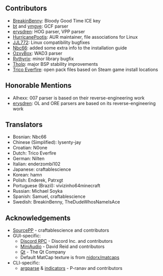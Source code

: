 ## Contributors
- [BreakinBenny](https://github.com/BreakinBenny): Bloody Good Time ICE key
- [bt](https://github.com/caatge) and [ymgve](https://github.com/ymgve): GCF parser
- [erysdren](https://github.com/erysdren): HOG parser, VPP parser
- [HurricanePootis](https://github.com/HurricanePootis): AUR maintainer, file associations for Linux
- [JJL772](https://github.com/JJL772): Linux compatibility bugfixes
- [Nbc66](https://github.com/Nbc66): added some extra info to the installation guide
- [OzxyBox](https://github.com/ozxybox): WAD3 parser
- [Rythyrix](https://github.com/Rythyrix): minor library bugfix
- [Tholp](https://github.com/Tholp1): major BSP stability improvements
- [Trico Everfire](https://github.com/Trico-Everfire): open pack files based on Steam game install locations

## Honorable Mentions
- Alhexx: 007 parser is based on their reverse-engineering work
- [erysdren](https://github.com/erysdren): OL and ORE parsers are based on its reverse-engineering work

## Translators
- Bosnian: Nbc66
- Chinese (Simplified): lysenty-jay
- Croatian: N0one
- Dutch: Trico Everfire
- German: Nilten
- Italian: enderzombi102
- Japanese: craftablescience
- Korean: hamn
- Polish: Enderek, Patrxgt
- Portuguese (Brazil): vivizinho64minecraft
- Russian: Michael Soyka
- Spanish: Samuel, craftablescience
- Swedish: BreakinBenny, TheDudeWhosNameIsAce

## Acknowledgements
- [SourcePP](https://github.com/craftablescience/sourcepp) - craftablescience and contributors
- GUI-specific:
  - [Discord RPC](https://github.com/craftablescience/discord-rpc-clean) - Discord Inc. and contributors
  - [MiniAudio](https://github.com/mackron/miniaudio) - David Reid and contributors
  - [Qt](https://www.qt.io) - The Qt Company
  - Default MatCap texture is from [nidorx/matcaps](https://github.com/nidorx/matcaps/blob/master/PAGE-15.md#706962_24211e_bcb6af_aca494)
- CLI-specific:
  - [argparse](https://github.com/p-ranav/argparse) & [indicators](https://github.com/p-ranav/indicators) - P-ranav and contributors

